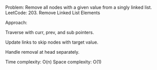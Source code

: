 Problem: Remove all nodes with a given value from a singly linked list.
LeetCode: 203. Remove Linked List Elements

Approach:

Traverse with curr, prev, and sub pointers.

Update links to skip nodes with target value.

Handle removal at head separately.

Time complexity: O(n)
Space complexity: O(1)
